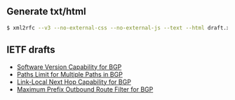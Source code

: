 ## Generate txt/html

```bash
$ xml2rfc --v3 --no-external-css --no-external-js --text --html draft.xml
```

## IETF drafts

* [Software Version Capability for BGP](https://datatracker.ietf.org/doc/html/draft-abraitis-bgp-version-capability)
* [Paths Limit for Multiple Paths in BGP](https://datatracker.ietf.org/doc/html/draft-abraitis-idr-addpath-paths-limit)
* [Link-Local Next Hop Capability for BGP](https://datatracker.ietf.org/doc/html/draft-white-linklocal-capability)
* [Maximum Prefix Outbound Route Filter for BGP](https://datatracker.ietf.org/doc/html/draft-abraitis-idr-maximum-prefix-orf)
